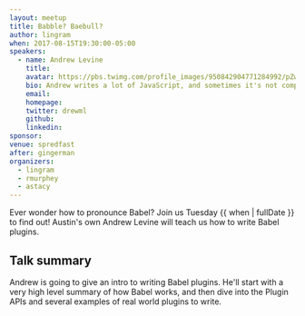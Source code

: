 ```yaml
---
layout: meetup
title: Babble? Baebull?
author: lingram
when: 2017-08-15T19:30:00-05:00
speakers:
  - name: Andrew Levine
    title:
    avatar: https://pbs.twimg.com/profile_images/950842904771284992/pZwj7Nim_400x400.jpg
    bio: Andrew writes a lot of JavaScript, and sometimes it's not completely awful. He's a Frontend Architect @magento & @BabelJS core team member. He ❤️ OSS.
    email:
    homepage:
    twitter: drewml
    github:
    linkedin:
sponsor:
venue: spredfast
after: gingerman
organizers:
  - lingram
  - rmurphey
  - astacy
---
```


Ever wonder how to pronounce Babel? Join us Tuesday {{ when | fullDate }} to find out! Austin's own Andrew Levine will teach us how to write Babel plugins.

## Talk summary

Andrew is going to give an intro to writing Babel plugins. He'll start with a very high level summary of how Babel works, and then dive into the Plugin APIs and several examples of real world plugins to write.
